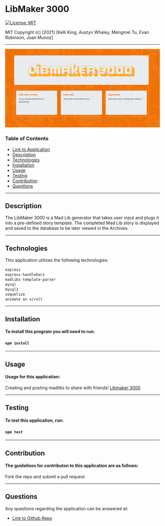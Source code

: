 # LibMaker 3000  

[![License: MIT](https://img.shields.io/badge/License-MIT-brightgreen.svg)](https://opensource.org/licenses/MIT)

MIT
Copyright (c) [2021] [Kelli King, Austyn Whaley, Mengmei Tu, Evan Robinson, Juan Munoz]

---
![Screenshot](./public/images/LMSS.png)

### Table of Contents
- [Link to Application](https://github.com/thorgriffs/make-your-madlibs)
- [Description](#description)
- [Technologies](#technologies)
- [Installation](#installation)
- [Usage](#usage)
- [Testing](#Testing)
- [Contribution](#Contribution)
- [Questions](#Questions)

---
## Description
The LibMaker 3000 is a Mad Lib generator that takes user input and plugs it into a pre-defined story template.  The completed Mad Lib story is displayed and saved to the database to be later viewed in the Archives.

---
## Technologies
This application utilizes the following technologies:

    express
    express-handlebars
    madlibs-template-parser
    mysql
    mysql2
    sequelize
    animate on scroll

---
## Installation
#### To install this program you will need to run:
#### `npm install`

---
## Usage
#### Usage for this application:

Creating and posting madlibs to share with friends!
[Libmaker 3000](https://makeyourmadlib.herokuapp.com/)

---
## Testing
#### To test this application, run:
#### `npm test`

---
## Contribution

#### The guidelines for contributon to this application are as follows:
Fork the repo and submit a pull request.

---
## Questions
Any questions regarding the application can be answered at:
- [Link to Github Repo](https://github.com/thorgriffs/make-your-madlibs)